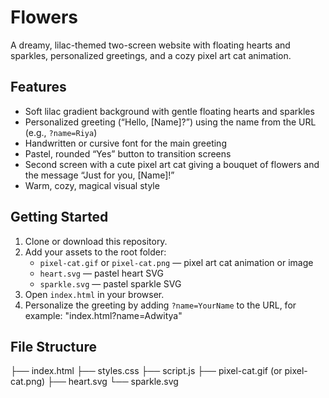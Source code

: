 # Flowers

A dreamy, lilac-themed two-screen website with floating hearts and sparkles, personalized greetings, and a cozy pixel art cat animation.

## Features

- Soft lilac gradient background with gentle floating hearts and sparkles
- Personalized greeting (“Hello, [Name]?”) using the name from the URL (e.g., `?name=Riya`)
- Handwritten or cursive font for the main greeting
- Pastel, rounded “Yes” button to transition screens
- Second screen with a cute pixel art cat giving a bouquet of flowers and the message “Just for you, [Name]!”
- Warm, cozy, magical visual style

## Getting Started

1. Clone or download this repository.
2. Add your assets to the root folder:
   - `pixel-cat.gif` or `pixel-cat.png` — pixel art cat animation or image
   - `heart.svg` — pastel heart SVG
   - `sparkle.svg` — pastel sparkle SVG
3. Open `index.html` in your browser.
4. Personalize the greeting by adding `?name=YourName` to the URL, for example: "index.html?name=Adwitya"

## File Structure

├── index.html
├── styles.css
├── script.js
├── pixel-cat.gif (or pixel-cat.png)
├── heart.svg
└── sparkle.svg

